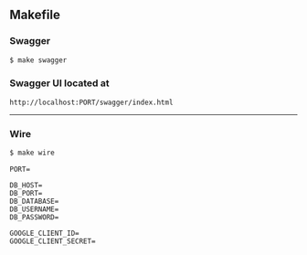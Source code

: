 ## Makefile
### Swagger
```bash
$ make swagger
```
### Swagger UI located at
```link
http://localhost:PORT/swagger/index.html
```
---
### Wire
```bash
$ make wire
```

```
PORT=

DB_HOST=
DB_PORT=
DB_DATABASE=
DB_USERNAME=
DB_PASSWORD=

GOOGLE_CLIENT_ID=
GOOGLE_CLIENT_SECRET=
```
